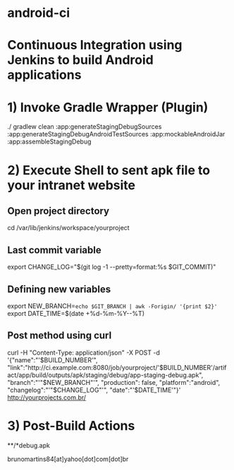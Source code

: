 # android-ci
# Continuous Integration using Jenkins to build Android applications

# 1) Invoke Gradle Wrapper (Plugin)
./ gradlew clean :app:generateStagingDebugSources :app:generateStagingDebugAndroidTestSources :app:mockableAndroidJar :app:assembleStagingDebug

# 2) Execute Shell to sent apk file to your intranet website
## Open project directory
cd /var/lib/jenkins/workspace/yourproject

## Last commit variable
export CHANGE_LOG="$(git log -1 --pretty=format:%s $GIT_COMMIT)"

## Defining new variables
export NEW_BRANCH=`echo $GIT_BRANCH | awk -Forigin/ '{print $2}'`<br />
export DATE_TIME=$(date +%d-%m-%Y--%T)

## Post method using curl
curl -H "Content-Type: application/json" -X POST -d '{"name":"'$BUILD_NUMBER'", "link":"http://ci.example.com:8080/job/yourproject/'$BUILD_NUMBER'/artifact/app/build/outputs/apk/staging/debug/app-staging-debug.apk", "branch":"'"$NEW_BRANCH"'", "production": false, "platform":"android", "changelog":"'"$CHANGE_LOG"'", "date":"'$DATE_TIME'"}' http://yourprojects.com.br/

# 3) Post-Build Actions
**/*debug.apk

brunomartins84[at]yahoo[dot]com[dot]br
